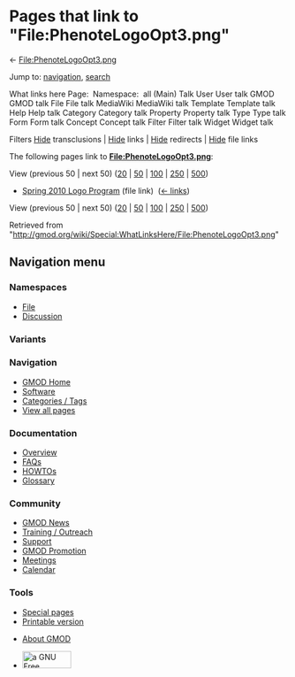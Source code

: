<div id="mw-page-base" class="noprint">

</div>

<div id="mw-head-base" class="noprint">

</div>

<div id="content" class="mw-body" role="main">

<span id="top"></span>

<div id="mw-js-message" style="display:none;">

</div>



# <span dir="auto">Pages that link to "File:PhenoteLogoOpt3.png"</span>

<div id="bodyContent">

<div id="contentSub">

←
[File:PhenoteLogoOpt3.png](/wiki/File:PhenoteLogoOpt3.png "File:PhenoteLogoOpt3.png")

</div>

<div id="jump-to-nav" class="mw-jump">

Jump to: [navigation](#mw-navigation), [search](#p-search)

</div>

<div id="mw-content-text">

What links here Page:  Namespace:  all (Main) Talk User User talk GMOD
GMOD talk File File talk MediaWiki MediaWiki talk Template Template talk
Help Help talk Category Category talk Property Property talk Type Type
talk Form Form talk Concept Concept talk Filter Filter talk Widget
Widget talk

Filters
[Hide](/mediawiki/index.php?title=Special:WhatLinksHere/File:PhenoteLogoOpt3.png&hidetrans=1 "Special:WhatLinksHere/File:PhenoteLogoOpt3.png")
transclusions \|
[Hide](/mediawiki/index.php?title=Special:WhatLinksHere/File:PhenoteLogoOpt3.png&hidelinks=1 "Special:WhatLinksHere/File:PhenoteLogoOpt3.png")
links \|
[Hide](/mediawiki/index.php?title=Special:WhatLinksHere/File:PhenoteLogoOpt3.png&hideredirs=1 "Special:WhatLinksHere/File:PhenoteLogoOpt3.png")
redirects \|
[Hide](/mediawiki/index.php?title=Special:WhatLinksHere/File:PhenoteLogoOpt3.png&hideimages=1 "Special:WhatLinksHere/File:PhenoteLogoOpt3.png")
file links

The following pages link to
**[File:PhenoteLogoOpt3.png](/wiki/File:PhenoteLogoOpt3.png "File:PhenoteLogoOpt3.png")**:

View (previous 50 \| next 50)
([20](/mediawiki/index.php?title=Special:WhatLinksHere/File:PhenoteLogoOpt3.png&limit=20 "Special:WhatLinksHere/File:PhenoteLogoOpt3.png")
\|
[50](/mediawiki/index.php?title=Special:WhatLinksHere/File:PhenoteLogoOpt3.png&limit=50 "Special:WhatLinksHere/File:PhenoteLogoOpt3.png")
\|
[100](/mediawiki/index.php?title=Special:WhatLinksHere/File:PhenoteLogoOpt3.png&limit=100 "Special:WhatLinksHere/File:PhenoteLogoOpt3.png")
\|
[250](/mediawiki/index.php?title=Special:WhatLinksHere/File:PhenoteLogoOpt3.png&limit=250 "Special:WhatLinksHere/File:PhenoteLogoOpt3.png")
\|
[500](/mediawiki/index.php?title=Special:WhatLinksHere/File:PhenoteLogoOpt3.png&limit=500 "Special:WhatLinksHere/File:PhenoteLogoOpt3.png"))

- [Spring 2010 Logo
  Program](/wiki/Spring_2010_Logo_Program "Spring 2010 Logo Program")
  (file link) ‎ <span class="mw-whatlinkshere-tools">([←
  links](/mediawiki/index.php?title=Special:WhatLinksHere&target=Spring+2010+Logo+Program "Special:WhatLinksHere"))</span>

View (previous 50 \| next 50)
([20](/mediawiki/index.php?title=Special:WhatLinksHere/File:PhenoteLogoOpt3.png&limit=20 "Special:WhatLinksHere/File:PhenoteLogoOpt3.png")
\|
[50](/mediawiki/index.php?title=Special:WhatLinksHere/File:PhenoteLogoOpt3.png&limit=50 "Special:WhatLinksHere/File:PhenoteLogoOpt3.png")
\|
[100](/mediawiki/index.php?title=Special:WhatLinksHere/File:PhenoteLogoOpt3.png&limit=100 "Special:WhatLinksHere/File:PhenoteLogoOpt3.png")
\|
[250](/mediawiki/index.php?title=Special:WhatLinksHere/File:PhenoteLogoOpt3.png&limit=250 "Special:WhatLinksHere/File:PhenoteLogoOpt3.png")
\|
[500](/mediawiki/index.php?title=Special:WhatLinksHere/File:PhenoteLogoOpt3.png&limit=500 "Special:WhatLinksHere/File:PhenoteLogoOpt3.png"))

</div>

<div class="printfooter">

Retrieved from
"<http://gmod.org/wiki/Special:WhatLinksHere/File:PhenoteLogoOpt3.png>"

</div>

<div id="catlinks" class="catlinks catlinks-allhidden">

</div>

<div class="visualClear">

</div>

</div>

</div>

<div id="mw-navigation">

## Navigation menu

<div id="mw-head">



<div id="left-navigation">

<div id="p-namespaces" class="vectorTabs" role="navigation"
aria-labelledby="p-namespaces-label">

### Namespaces

- <span id="ca-nstab-image"><a href="/wiki/File:PhenoteLogoOpt3.png" accesskey="c"
  title="View the file page [c]">File</a></span>
- <span id="ca-talk"><a
  href="/mediawiki/index.php?title=File_talk:PhenoteLogoOpt3.png&amp;action=edit&amp;redlink=1"
  accesskey="t"
  title="Discussion about the content page [t]">Discussion</a></span>

</div>

<div id="p-variants" class="vectorMenu emptyPortlet" role="navigation"
aria-labelledby="p-variants-label">

### 

### Variants[](#)

<div class="menu">

</div>

</div>

</div>

<div id="right-navigation">





</div>



</div>

</div>

</div>

<div id="mw-panel">

<div id="p-logo" role="banner">

<a href="/wiki/Main_Page"
style="background-image: url(http://gmod.org/images/GMOD-cogs.png);"
title="Visit the main page"></a>

</div>

<div id="p-Navigation" class="portal" role="navigation"
aria-labelledby="p-Navigation-label">

### Navigation

<div class="body">

- <span id="n-GMOD-Home">[GMOD Home](/wiki/Main_Page)</span>
- <span id="n-Software">[Software](/wiki/GMOD_Components)</span>
- <span id="n-Categories-.2F-Tags">[Categories /
  Tags](/wiki/Categories)</span>
- <span id="n-View-all-pages">[View all
  pages](/wiki/Special:AllPages)</span>

</div>

</div>

<div id="p-Documentation" class="portal" role="navigation"
aria-labelledby="p-Documentation-label">

### Documentation

<div class="body">

- <span id="n-Overview">[Overview](/wiki/Overview)</span>
- <span id="n-FAQs">[FAQs](/wiki/Category:FAQ)</span>
- <span id="n-HOWTOs">[HOWTOs](/wiki/Category:HOWTO)</span>
- <span id="n-Glossary">[Glossary](/wiki/Glossary)</span>

</div>

</div>

<div id="p-Community" class="portal" role="navigation"
aria-labelledby="p-Community-label">

### Community

<div class="body">

- <span id="n-GMOD-News">[GMOD News](/wiki/GMOD_News)</span>
- <span id="n-Training-.2F-Outreach">[Training /
  Outreach](/wiki/Training_and_Outreach)</span>
- <span id="n-Support">[Support](/wiki/Support)</span>
- <span id="n-GMOD-Promotion">[GMOD
  Promotion](/wiki/GMOD_Promotion)</span>
- <span id="n-Meetings">[Meetings](/wiki/Meetings)</span>
- <span id="n-Calendar">[Calendar](/wiki/Calendar)</span>

</div>

</div>

<div id="p-tb" class="portal" role="navigation"
aria-labelledby="p-tb-label">

### Tools

<div class="body">

- <span id="t-specialpages"><a href="/wiki/Special:SpecialPages" accesskey="q"
  title="A list of all special pages [q]">Special pages</a></span>
- <span id="t-print"><a
  href="/mediawiki/index.php?title=Special:WhatLinksHere/File:PhenoteLogoOpt3.png&amp;printable=yes"
  rel="alternate" accesskey="p"
  title="Printable version of this page [p]">Printable version</a></span>

</div>

</div>

</div>

</div>

<div id="footer" role="contentinfo">

- <span id="footer-places-about">[About
  GMOD](/wiki/GMOD:About "GMOD:About")</span>

<!-- -->

- <span id="footer-copyrightico">[<img src="http://www.gnu.org/graphics/gfdl-logo-small.png" width="88"
  height="31" alt="a GNU Free Documentation License" />](http://www.gnu.org/licenses/fdl-1.3.html)</span>




</div>
